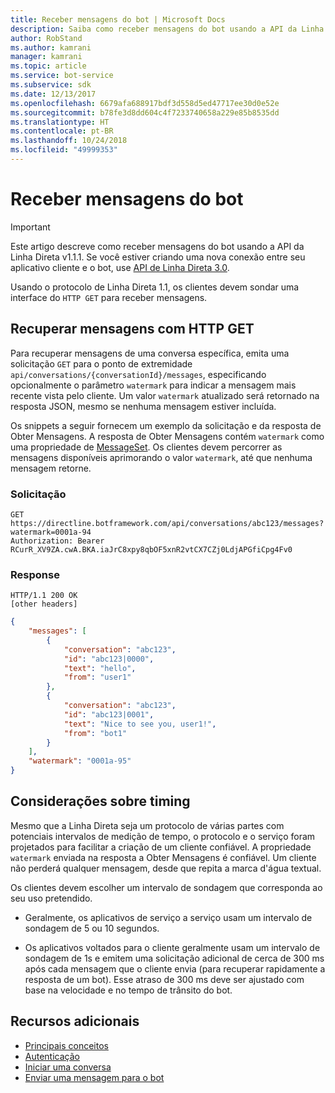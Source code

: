 ```yaml
---
title: Receber mensagens do bot | Microsoft Docs
description: Saiba como receber mensagens do bot usando a API da Linha Direta v1.1.
author: RobStand
ms.author: kamrani
manager: kamrani
ms.topic: article
ms.service: bot-service
ms.subservice: sdk
ms.date: 12/13/2017
ms.openlocfilehash: 6679afa688917bdf3d558d5ed47717ee30d0e52e
ms.sourcegitcommit: b78fe3d8dd604c4f7233740658a229e85b8535dd
ms.translationtype: HT
ms.contentlocale: pt-BR
ms.lasthandoff: 10/24/2018
ms.locfileid: "49999353"
---
```

# <a name="receive-messages-from-the-bot"></a>Receber mensagens do bot

> [!IMPORTANT]
> Este artigo descreve como receber mensagens do bot usando a API da Linha Direta v1.1.1. Se você estiver criando uma nova conexão entre seu aplicativo cliente e o bot, use [API de Linha Direta 3.0](bot-framework-rest-direct-line-3-0-receive-activities.md).

Usando o protocolo de Linha Direta 1.1, os clientes devem sondar uma interface do `HTTP GET` para receber mensagens. 

## <a name="retrieve-messages-with-http-get"></a>Recuperar mensagens com HTTP GET

Para recuperar mensagens de uma conversa específica, emita uma solicitação `GET` para o ponto de extremidade `api/conversations/{conversationId}/messages`, especificando opcionalmente o parâmetro `watermark` para indicar a mensagem mais recente vista pelo cliente. Um valor `watermark` atualizado será retornado na resposta JSON, mesmo se nenhuma mensagem estiver incluída.

Os snippets a seguir fornecem um exemplo da solicitação e da resposta de Obter Mensagens. A resposta de Obter Mensagens contém `watermark` como uma propriedade de [MessageSet](bot-framework-rest-direct-line-1-1-api-reference.md#messageset-object). Os clientes devem percorrer as mensagens disponíveis aprimorando o valor `watermark`, até que nenhuma mensagem retorne. 

### <a name="request"></a>Solicitação

```http
GET https://directline.botframework.com/api/conversations/abc123/messages?watermark=0001a-94
Authorization: Bearer RCurR_XV9ZA.cwA.BKA.iaJrC8xpy8qbOF5xnR2vtCX7CZj0LdjAPGfiCpg4Fv0
```

### <a name="response"></a>Response

```http
HTTP/1.1 200 OK
[other headers]
```

```json
{
    "messages": [
        {
            "conversation": "abc123",
            "id": "abc123|0000",
            "text": "hello",
            "from": "user1"
        }, 
        {
            "conversation": "abc123",
            "id": "abc123|0001",
            "text": "Nice to see you, user1!",
            "from": "bot1"
        }
    ],
    "watermark": "0001a-95"
}
```

## <a name="timing-considerations"></a>Considerações sobre timing

Mesmo que a Linha Direta seja um protocolo de várias partes com potenciais intervalos de medição de tempo, o protocolo e o serviço foram projetados para facilitar a criação de um cliente confiável. A propriedade `watermark` enviada na resposta a Obter Mensagens é confiável. Um cliente não perderá qualquer mensagem, desde que repita a marca d'água textual.

Os clientes devem escolher um intervalo de sondagem que corresponda ao seu uso pretendido.

- Geralmente, os aplicativos de serviço a serviço usam um intervalo de sondagem de 5 ou 10 segundos.

- Os aplicativos voltados para o cliente geralmente usam um intervalo de sondagem de 1s e emitem uma solicitação adicional de cerca de 300 ms após cada mensagem que o cliente envia (para recuperar rapidamente a resposta de um bot). Esse atraso de 300 ms deve ser ajustado com base na velocidade e no tempo de trânsito do bot.

## <a name="additional-resources"></a>Recursos adicionais

- [Principais conceitos](bot-framework-rest-direct-line-1-1-concepts.md)
- [Autenticação](bot-framework-rest-direct-line-1-1-authentication.md)
- [Iniciar uma conversa](bot-framework-rest-direct-line-1-1-start-conversation.md)
- [Enviar uma mensagem para o bot](bot-framework-rest-direct-line-1-1-send-message.md)